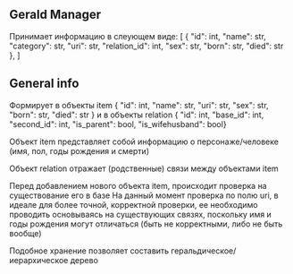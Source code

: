 ## Gerald Manager

Принимает информацию в слеующем виде:
[
    {
        "id": int,
        "name": str,
        "category": str,
        "uri": str,
        "relation_id": int,
        "sex": str,
        "born": str,
        "died": str
    },
]

## General info

Формирует в объекты item
{ "id": int, "name": str, "uri": str, "sex": str, "born": str, "died": str }
и в объекты relation
{ "id": int, "base_id": int, "second_id": int, "is_parent": bool, "is_wifehusband": bool}

Объект item представляет собой информацию о персонаже/человеке (имя, пол, годы рождения и смерти)

Объект relation отражает (родственные) связи между объектами item


Перед добавлением нового объекта item, происходит проверка на существование его в базе
На данный момент проверка по полю uri, в идеале для более точной, корректной проверки, ее необходимо проводить основываясь на существующих связях, поскольку имя и годы рождения могут отличаться (быть не корректными, либо не быть вообще)

Подобное хранение позволяет составить геральдическое/иерархическое дерево
